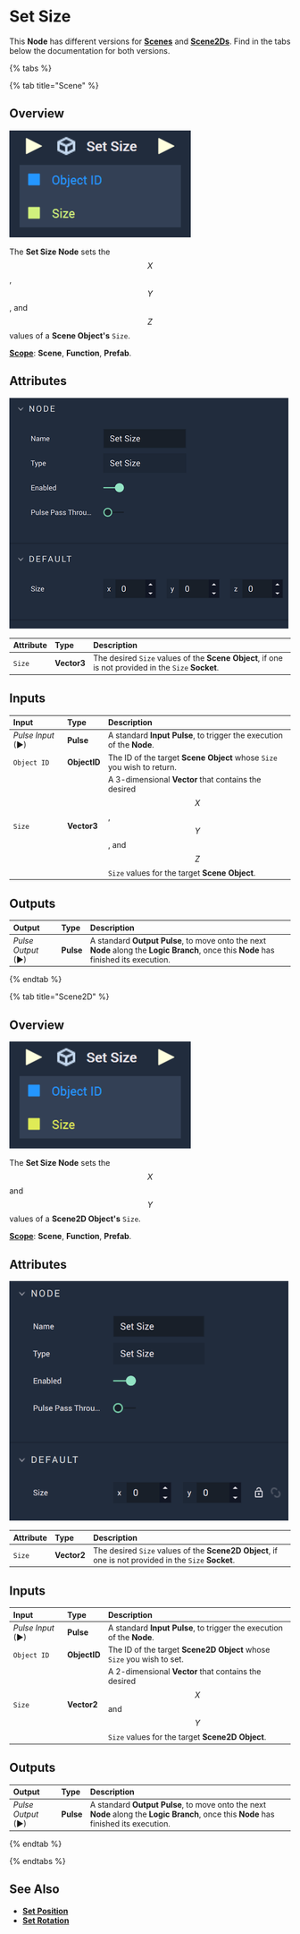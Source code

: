 # Set Size


This **Node** has different versions for [**Scenes**](../../../objects-and-types/project-objects/scene.md) and [**Scene2Ds**](../../../objects-and-types/project-objects/scene2d.md). Find in the tabs below the documentation for both versions.

{% tabs %}

{% tab title="Scene" %}

## Overview

![The Set Size Node.](../../../.gitbook/assets/setsize3dnode.png)

The **Set Size Node** sets the $$X$$, $$Y$$, and $$Z$$ values of a **Scene Object's** `Size`.

[**Scope**](../../overview.md#scopes): **Scene**, **Function**, **Prefab**.

## Attributes

![The Set Size Node Attributes.](../../../.gitbook/assets/setsize3datts.png)

| Attribute | Type | Description |
| :--- | :--- | :--- |
| `Size` | **Vector3** | The desired `Size` values of the **Scene Object**, if one is not provided in the `Size` **Socket**. |

## Inputs

| Input | Type | Description |
| :--- | :--- | :--- |
| _Pulse Input_ \(►\) | **Pulse** | A standard **Input Pulse**, to trigger the execution of the **Node**. |
| `Object ID` | **ObjectID** | The ID of the target **Scene Object** whose `Size` you wish to return. |
| `Size` | **Vector3** | A 3-dimensional **Vector** that contains the desired $$X$$, $$Y$$, and $$Z$$ `Size` values for the target **Scene Object**. |

## Outputs

| Output | Type | Description |
| :--- | :--- | :--- |
| _Pulse Output_ \(►\) | **Pulse** | A standard **Output Pulse**, to move onto the next **Node** along the **Logic Branch**, once this **Node** has finished its execution. |


{% endtab %}

{% tab title="Scene2D" %}

## Overview

![The Set Size Node.](../../../.gitbook/assets/setsizenode.png)

The **Set Size Node** sets the $$X$$ and $$Y$$ values of a **Scene2D Object's** `Size`.

[**Scope**](../../overview.md#scopes): **Scene**, **Function**, **Prefab**.

## Attributes

![The Set Size Node Attributes.](../../../.gitbook/assets/setsizeatts.png)

| Attribute | Type | Description |
| :--- | :--- | :--- |
| `Size` | **Vector2** | The desired `Size` values of the **Scene2D Object**, if one is not provided in the `Size` **Socket**. |

## Inputs

| Input | Type | Description |
| :--- | :--- | :--- |
| _Pulse Input_ \(►\) | **Pulse** | A standard **Input Pulse**, to trigger the execution of the **Node**. |
| `Object ID` | **ObjectID** | The ID of the target **Scene2D Object** whose `Size` you wish to set. |
| `Size` | **Vector2** | A 2-dimensional **Vector** that contains the desired $$X$$ and $$Y$$ `Size` values for the target **Scene2D Object**. |

## Outputs

| Output | Type | Description |
| :--- | :--- | :--- |
| _Pulse Output_ \(►\) | **Pulse** | A standard **Output Pulse**, to move onto the next **Node** along the **Logic Branch**, once this **Node** has finished its execution. |

{% endtab %}

{% endtabs %}



## See Also

* [**Set Position**](set-position.md)
* [**Set Rotation**](set-rotation.md)

